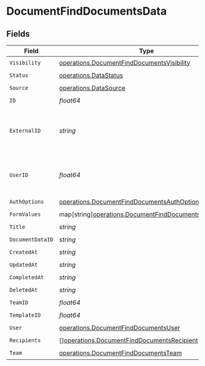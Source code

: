 # DocumentFindDocumentsData


## Fields

| Field                                                                                                               | Type                                                                                                                | Required                                                                                                            | Description                                                                                                         |
| ------------------------------------------------------------------------------------------------------------------- | ------------------------------------------------------------------------------------------------------------------- | ------------------------------------------------------------------------------------------------------------------- | ------------------------------------------------------------------------------------------------------------------- |
| `Visibility`                                                                                                        | [operations.DocumentFindDocumentsVisibility](../../models/operations/documentfinddocumentsvisibility.md)            | :heavy_check_mark:                                                                                                  | N/A                                                                                                                 |
| `Status`                                                                                                            | [operations.DataStatus](../../models/operations/datastatus.md)                                                      | :heavy_check_mark:                                                                                                  | N/A                                                                                                                 |
| `Source`                                                                                                            | [operations.DataSource](../../models/operations/datasource.md)                                                      | :heavy_check_mark:                                                                                                  | N/A                                                                                                                 |
| `ID`                                                                                                                | *float64*                                                                                                           | :heavy_check_mark:                                                                                                  | N/A                                                                                                                 |
| `ExternalID`                                                                                                        | *string*                                                                                                            | :heavy_check_mark:                                                                                                  | A custom external ID you can use to identify the document.                                                          |
| `UserID`                                                                                                            | *float64*                                                                                                           | :heavy_check_mark:                                                                                                  | The ID of the user that created this document.                                                                      |
| `AuthOptions`                                                                                                       | [operations.DocumentFindDocumentsAuthOptions](../../models/operations/documentfinddocumentsauthoptions.md)          | :heavy_check_mark:                                                                                                  | N/A                                                                                                                 |
| `FormValues`                                                                                                        | map[string][operations.DocumentFindDocumentsFormValues](../../models/operations/documentfinddocumentsformvalues.md) | :heavy_check_mark:                                                                                                  | N/A                                                                                                                 |
| `Title`                                                                                                             | *string*                                                                                                            | :heavy_check_mark:                                                                                                  | N/A                                                                                                                 |
| `DocumentDataID`                                                                                                    | *string*                                                                                                            | :heavy_check_mark:                                                                                                  | N/A                                                                                                                 |
| `CreatedAt`                                                                                                         | *string*                                                                                                            | :heavy_check_mark:                                                                                                  | N/A                                                                                                                 |
| `UpdatedAt`                                                                                                         | *string*                                                                                                            | :heavy_check_mark:                                                                                                  | N/A                                                                                                                 |
| `CompletedAt`                                                                                                       | *string*                                                                                                            | :heavy_check_mark:                                                                                                  | N/A                                                                                                                 |
| `DeletedAt`                                                                                                         | *string*                                                                                                            | :heavy_check_mark:                                                                                                  | N/A                                                                                                                 |
| `TeamID`                                                                                                            | *float64*                                                                                                           | :heavy_check_mark:                                                                                                  | N/A                                                                                                                 |
| `TemplateID`                                                                                                        | *float64*                                                                                                           | :heavy_check_mark:                                                                                                  | N/A                                                                                                                 |
| `User`                                                                                                              | [operations.DocumentFindDocumentsUser](../../models/operations/documentfinddocumentsuser.md)                        | :heavy_check_mark:                                                                                                  | N/A                                                                                                                 |
| `Recipients`                                                                                                        | [][operations.DocumentFindDocumentsRecipient](../../models/operations/documentfinddocumentsrecipient.md)            | :heavy_check_mark:                                                                                                  | N/A                                                                                                                 |
| `Team`                                                                                                              | [operations.DocumentFindDocumentsTeam](../../models/operations/documentfinddocumentsteam.md)                        | :heavy_check_mark:                                                                                                  | N/A                                                                                                                 |